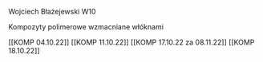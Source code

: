 Wojciech Błażejewski W10

Kompozyty polimerowe wzmacniane włóknami

[[KOMP 04.10.22]]
[[KOMP 11.10.22]]
[[KOMP 17.10.22 za 08.11.22]]
[[KOMP 18.10.22]]
